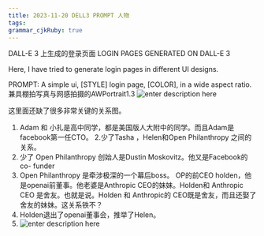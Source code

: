 ```yaml
---
title: 2023-11-20 DELL3 PROMPT 人物
tags: 
grammar_cjkRuby: true
---
```


DALL-E 3 上生成的登录页面
LOGIN PAGES GENERATED ON DALL-E 3

Here, I have tried to generate login pages in different UI designs.

PROMPT: A simple ui, [STYLE] login page, [COLOR], in a wide aspect
ratio.兼具棚拍写真与网感拍摄的AWPortrait1.3
![enter description here](https://i.imgur.com/fCkUlEd.png)


这里面还缺了很多非常关键的关系图。
1. Adam 和 小扎是高中同学，都是美国版人大附中的同学。而且Adam是facebook第一任CTO。
2.少了Tasha ，Helen和Open Philanthropy 之间的关系。
3. 少了 Open Philanthropy 创始人是Dustin Moskovitz。他又是Facebook的 co- funder
4. Open Philanthropy 是牵涉极深的一个幕后boss。 OP的前CEO holden，他是openai前董事。他老婆是Anthropic CEO的妹妹。Holden和 Anthropic CEO 是舍友。也就是说。Holden 和 Anthropic的 CEO既是舍友，而且还娶了舍友的妹妹。这关系铁不？
5. Holden退出了openai董事会，推举了Helen。
6. ![enter description here](https://i.imgur.com/ghTGXnF.png)